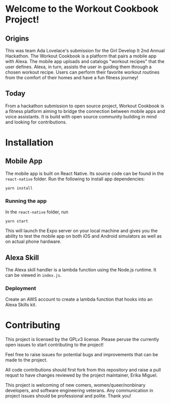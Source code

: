 # Welcome to the Workout Cookbook Project!

## Origins
This was team Ada Lovelace's submission for the Girl Develop It 2nd Annual Hackathon. The Workout Cookbook is a platform that pairs a mobile app with Alexa. The mobile app uploads and catalogs "workout recipes" that the user defines. Alexa, in turn, assists the user in guiding them through a chosen workout recipe. Users can perform their favorite workout routines from the comfort of their homes and have a fun fitness journey!

## Today
From a hackathon submission to open source project, Workout Cookbook is a fitness platform aiming to bridge the connection between mobile apps and voice assistants. It is build with open source community building in mind and looking for contributions.

# Installation
## Mobile App
The mobile app is built on React Native. Its source code can be found in the `react-native` folder. Run the following to install app dependencies:
```
yarn install
```
### Running the app
In the `react-native` folder, run
```
yarn start
```
This will launch the Expo server on your local machine and gives you the ability to test the mobile app on both iOS and Android simulators as well as on actual phone hardware.

## Alexa Skill
The Alexa skill handler is a lambda function using the Node.js runtime. It can be viewed in `index.js`.

### Deployment
Create an AWS account to create a lambda function that hooks into an Alexa Skills kit.

# Contributing
This project is licensed by the GPLv3 license. Please peruse the currently open issues to start contributing to the project!

Feel free to raise issues for potential bugs and improvements that can be made to the project.

All code contributions should first fork from this repository and raise a pull requst to have changes reviewed by the project maintainer, Erika Miguel.

This project is welcoming of new comers, women/queer/nonbinary developers, and software engineering veterans. Any communication in project issues should be professional and polite. Thank you!
